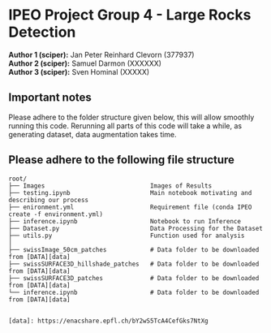# IPEO Project Group 4 - Large Rocks Detection

**Author 1 (sciper):** Jan Peter Reinhard Clevorn (377937)  
**Author 2 (sciper):** Samuel Darmon (XXXXXX)   
**Author 3 (sciper):** Sven Hominal (XXXXX)   



## Important notes

Please adhere to the folder structure given below, this will allow smoothly running this code. Rerunning all parts of this code will take a while, as generating dataset, data augmentation takes time. 


## Please adhere to the following file structure

```plaintext
root/
├── Images                             Images of Results
├── testing.ipynb                      Main notebook motivating and describing our process
├── enironment.yml                     Requirement file (conda IPEO create -f environment.yml)
├── inference.ipynb                    Notebook to run Inference
├── Dataset.py                         Data Processing for the Dataset
├── utils.py                           Function used for analysis
│
├── swissImage_50cm_patches            # Data folder to be downloaded from [DATA][data]
├── swissSURFACE3D_hillshade_patches   # Data folder to be downloaded from [DATA][data]
├── swissSURFACE3D_patches             # Data folder to be downloaded from [DATA][data]
└── inference.ipynb                    # Data folder to be downloaded from [DATA][data]


[data]: https://enacshare.epfl.ch/bY2wS5TcA4CefGks7NtXg
